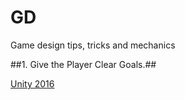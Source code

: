 # GD
Game design tips, tricks and mechanics

##1. Give the Player Clear Goals.##

[Unity 2016](https://www.youtube.com/watch?v=aC3c_pcWwIQ&ab_channel=Unity)

